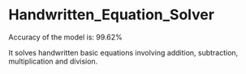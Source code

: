 # Handwritten_Equation_Solver
Accuracy of the model is: 99.62%


It solves handwritten basic equations involving addition, subtraction, multiplication and division.
